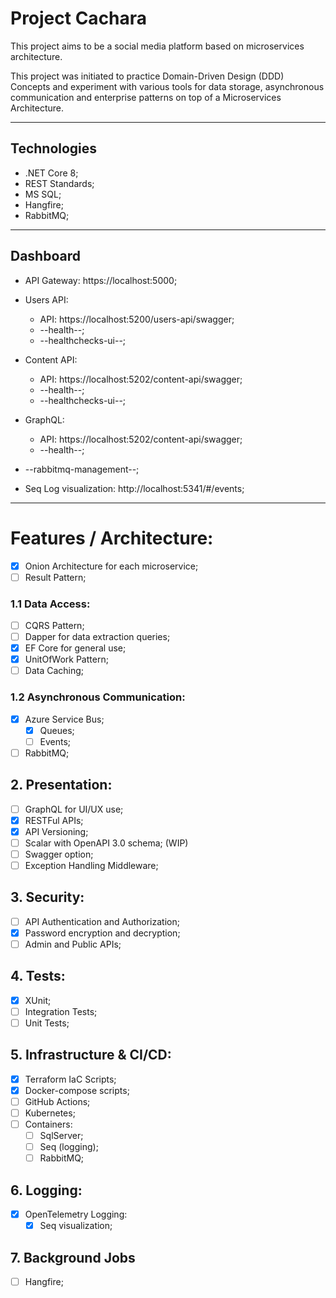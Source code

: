 # Project Cachara

This project aims to be a social media platform based on microservices architecture.

This project was initiated to practice Domain-Driven Design (DDD) Concepts and experiment with various
tools for data storage, asynchronous communication and enterprise patterns on top of a Microservices Architecture.

---

## Technologies

* .NET Core 8;
* REST Standards;
* MS SQL;
* Hangfire;
* RabbitMQ;

---

## Dashboard

* API Gateway: https://localhost:5000;
* Users API:
    * API: https://localhost:5200/users-api/swagger;
    * --health--;
    * --healthchecks-ui--;
* Content API:
    * API: https://localhost:5202/content-api/swagger;
    * --health--;
    * --healthchecks-ui--;
* GraphQL:
    * API: https://localhost:5202/content-api/swagger;
    * --health--;

* --rabbitmq-management--;
* Seq Log visualization: http://localhost:5341/#/events;

---

# Features / Architecture:

- [X] Onion Architecture for each microservice;
- [ ] Result Pattern;

### 1.1 Data Access:

- [ ] CQRS Pattern;
- [ ] Dapper for data extraction queries;
- [x] EF Core for general use;
- [x] UnitOfWork Pattern;
- [ ] Data Caching;

### 1.2 Asynchronous Communication:

- [x] Azure Service Bus;
    - [x] Queues;
    - [ ] Events;
- [ ] RabbitMQ;

## 2. Presentation:

- [ ] GraphQL for UI/UX use;
- [X] RESTFul APIs;
- [x] API Versioning;
- [ ] Scalar with OpenAPI 3.0 schema; (WIP)
- [ ] Swagger option;
- [ ] Exception Handling Middleware;

## 3. Security:

- [ ] API Authentication and Authorization;
- [x] Password encryption and decryption;
- [ ] Admin and Public APIs;

## 4. Tests:

- [X] XUnit;
- [ ] Integration Tests;
- [ ] Unit Tests;

## 5. Infrastructure & CI/CD:

- [x] Terraform IaC Scripts;
- [x] Docker-compose scripts;
- [ ] GitHub Actions;
- [ ] Kubernetes;
- [ ] Containers:
    - [ ] SqlServer;
    - [ ] Seq (logging);
    - [ ] RabbitMQ;

## 6. Logging:

- [X] OpenTelemetry Logging:
    - [X] Seq visualization;

## 7. Background Jobs

- [ ] Hangfire;